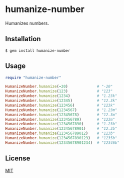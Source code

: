 # humanize-number

Humanizes numbers.

## Installation

    $ gem install humanize-number

## Usage

```ruby
require "humanize-number"

HumanizeNumber.humanize(-20)             # "-20"
HumanizeNumber.humanize(123)             # "123"
HumanizeNumber.humanize(1234)            # "1.23k"
HumanizeNumber.humanize(12345)           # "12.3k"
HumanizeNumber.humanize(123456)          # "123k"
HumanizeNumber.humanize(1234567)         # "1.23m"
HumanizeNumber.humanize(12345678)        # "12.3m"
HumanizeNumber.humanize(123456789)       # "123m"
HumanizeNumber.humanize(1234567890)      # "1.23b"
HumanizeNumber.humanize(12345678901)     # "12.3b"
HumanizeNumber.humanize(123456789012)    # "123b"
HumanizeNumber.humanize(1234567890123)   # "1235b"
HumanizeNumber.humanize(12345678901234)  # "12346b"
```

## License

[MIT](/license)
